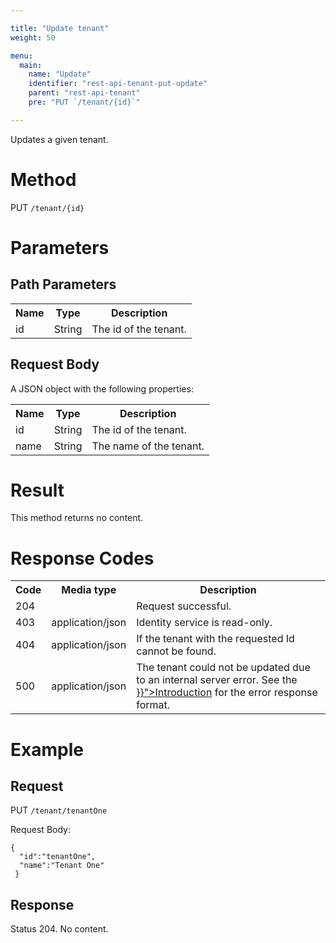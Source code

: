 ```yaml
---

title: "Update tenant"
weight: 50

menu:
  main:
    name: "Update"
    identifier: "rest-api-tenant-put-update"
    parent: "rest-api-tenant"
    pre: "PUT `/tenant/{id}`"

---
```



Updates a given tenant.


# Method

PUT `/tenant/{id}`


# Parameters

## Path Parameters

<table class="table table-striped">
  <tr>
    <th>Name</th>
    <th>Type</th>
    <th>Description</th>
  </tr>
  <tr>
    <td>id</td>
    <td>String</td>
    <td>The id of the tenant.</td>
  </tr>
</table>


## Request Body

A JSON object with the following properties:

<table class="table table-striped">
  <tr>
    <th>Name</th>
    <th>Type</th>
    <th>Description</th>
  </tr>
  <tr>
    <td>id</td>
    <td>String</td>
    <td>The id of the tenant.</td>
  </tr>
  <tr>
    <td>name</td>
    <td>String</td>
    <td>The name of the tenant.</td>
  </tr>
</table>

# Result

This method returns no content.


# Response Codes

<table class="table table-striped">
  <tr>
    <th>Code</th>
    <th>Media type</th>
    <th>Description</th>
  </tr>
  <tr>
    <td>204</td>
    <td></td>
    <td>Request successful.</td>
  </tr>
  <tr>
    <td>403</td>
    <td>application/json</td>
    <td>Identity service is read-only.</td>
  </tr>
  <tr>
    <td>404</td>
    <td>application/json</td>
    <td>If the tenant with the requested Id cannot be found.</td>
  </tr>
  <tr>
    <td>500</td>
    <td>application/json</td>
    <td>The tenant could not be updated due to an internal server error. See the <a href="{{< ref "/reference/rest/overview/_index.md#error-handling" >}}">Introduction</a> for the error response format.</td>
  </tr>
</table>


# Example

## Request

PUT `/tenant/tenantOne`

Request Body:

    {
      "id":"tenantOne",
      "name":"Tenant One"
     }

## Response

Status 204. No content.
